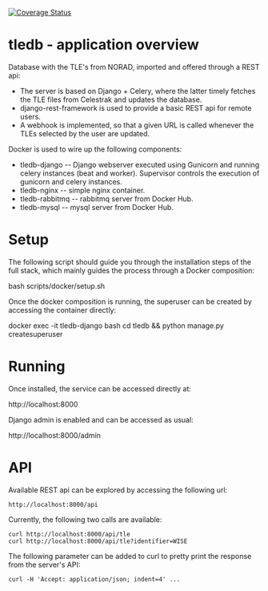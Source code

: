[![Coverage Status](https://coveralls.io/repos/github/rtubio/tledb/badge.svg?branch=master)](https://coveralls.io/github/rtubio/tledb?branch=master)

# tledb - application overview

Database with the TLE's from NORAD, imported and offered through a REST api:

* The server is based on Django + Celery, where the latter timely fetches the TLE files from Celestrak and updates the database.
* django-rest-framework is used to provide a basic REST api for remote users.
* A webhook is implemented, so that a given URL is called whenever the TLEs selected by the user are updated.

Docker is used to wire up the following components:

* tledb-django -- Django webserver executed using Gunicorn and running celery instances (beat and worker). Supervisor controls the execution of gunicorn and celery instances.
* tledb-nginx -- simple nginx container.
* tledb-rabbitmq -- rabbitmq server from Docker Hub.
* tledb-mysql -- mysql server from Docker Hub.

# Setup

The following script should guide you through the installation steps of the full stack, which mainly guides the process through a Docker composition:

  bash scripts/docker/setup.sh

Once the docker composition is running, the superuser can be created by accessing the container directly:

  docker exec -it tledb-django bash
  cd tledb && python manage.py createsuperuser

# Running

Once installed, the service can be accessed directly at:

  http://localhost:8000

Django admin is enabled and can be accessed as usual:

  http://localhost:8000/admin

# API

Available REST api can be explored by accessing the following url:

    http://localhost:8000/api

Currently, the following two calls are available:

    curl http://localhost:8000/api/tle
    curl http://localhost:8000/api/tle?identifier=WISE

The following parameter can be added to curl to pretty print the response from the server's API:

    curl -H 'Accept: application/json; indent=4' ...
